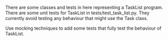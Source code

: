 There are some classes and tests in here representing a TaskList program. 
There are some unit tests for TaskList in tests/test_task_list.py. 
They currently avoid testing any behaviour that might use the Task class.

Use mocking techniques to add some tests that fully test the behaviour of TaskList.